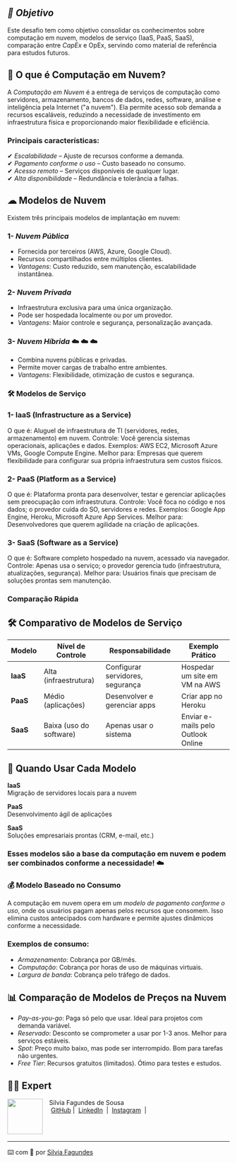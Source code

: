 ## *📌 Objetivo*  
Este desafio tem como objetivo consolidar os conhecimentos sobre computação em nuvem, modelos de serviço (IaaS, PaaS, SaaS), comparação entre *CapEx* e OpEx, servindo como material de referência para estudos futuros.  

## 📌 O que é Computação em Nuvem?  

A *Computação em Nuvem* é a entrega de serviços de computação como servidores, armazenamento, bancos de dados, redes, software, análise e inteligência pela Internet ("a nuvem"). Ela permite acesso sob demanda a recursos escaláveis, reduzindo a necessidade de investimento em infraestrutura física e proporcionando maior flexibilidade e eficiência.  

### Principais características:  
✔ *Escalabilidade* – Ajuste de recursos conforme a demanda.  
✔ *Pagamento conforme o uso* – Custo baseado no consumo.  
✔ *Acesso remoto* – Serviços disponíveis de qualquer lugar.  
✔ *Alta disponibilidade* – Redundância e tolerância a falhas.  
  
## ☁ Modelos de Nuvem  

Existem três principais modelos de implantação em nuvem:  

### 1- *Nuvem Pública*  
- Fornecida por terceiros (AWS, Azure, Google Cloud).  
- Recursos compartilhados entre múltiplos clientes.  
- *Vantagens*: Custo reduzido, sem manutenção, escalabilidade instantânea.  

### 2- *Nuvem Privada*  
- Infraestrutura exclusiva para uma única organização.  
- Pode ser hospedada localmente ou por um provedor.  
- *Vantagens*: Maior controle e segurança, personalização avançada.

### 3- *Nuvem Híbrida*    ☁️ :cloud:  :cloud:
- Combina nuvens públicas e privadas.  
- Permite mover cargas de trabalho entre ambientes.  
- *Vantagens*: Flexibilidade, otimização de custos e segurança.  

### 🛠 Modelos de Serviço
 
### 1- IaaS (Infrastructure as a Service)
O que é: Aluguel de infraestrutura de TI (servidores, redes, armazenamento) em nuvem.
Controle: Você gerencia sistemas operacionais, aplicações e dados.
Exemplos: AWS EC2, Microsoft Azure VMs, Google Compute Engine.
Melhor para: Empresas que querem flexibilidade para configurar sua própria infraestrutura sem custos físicos.

### 2- PaaS (Platform as a Service)

O que é: Plataforma pronta para desenvolver, testar e gerenciar aplicações sem preocupação com infraestrutura.
Controle: Você foca no código e nos dados; o provedor cuida do SO, servidores e redes.
Exemplos: Google App Engine, Heroku, Microsoft Azure App Services.
Melhor para: Desenvolvedores que querem agilidade na criação de aplicações.

### 3- SaaS (Software as a Service)
O que é: Software completo hospedado na nuvem, acessado via navegador.
Controle: Apenas usa o serviço; o provedor gerencia tudo (infraestrutura, atualizações, segurança).
Melhor para: Usuários finais que precisam de soluções prontas sem manutenção.

### Comparação Rápida
## 🛠 Comparativo de Modelos de Serviço

| Modelo | Nível de Controle | Responsabilidade | Exemplo Prático |
|--------|------------------|------------------|-----------------|
| **IaaS** | Alta (infraestrutura) | Configurar servidores, segurança | Hospedar um site em VM na AWS |
| **PaaS** | Médio (aplicações) | Desenvolver e gerenciar apps | Criar app no Heroku |
| **SaaS** | Baixa (uso do software) | Apenas usar o sistema | Enviar e-mails pelo Outlook Online |


## 🚀 Quando Usar Cada Modelo

**IaaS**  
Migração de servidores locais para a nuvem  

**PaaS**  
Desenvolvimento ágil de aplicações  

**SaaS**  
Soluções empresariais prontas (CRM, e-mail, etc.)

### Esses modelos são a base da computação em nuvem e podem ser combinados conforme a necessidade! ☁️

### 💰 Modelo Baseado no Consumo  
A computação em nuvem opera em um *modelo de pagamento conforme o uso*, onde os usuários pagam apenas pelos recursos que consomem. Isso elimina custos antecipados com hardware e permite ajustes dinâmicos conforme a necessidade.  

### Exemplos de consumo:  
- *Armazenamento*: Cobrança por GB/mês.  
- *Computação*: Cobrança por horas de uso de máquinas virtuais.  
- *Largura de banda*: Cobrança pelo tráfego de dados.  

## 📊 Comparação de Modelos de Preços na Nuvem  
- *Pay-as-you-go*: Paga só pelo que usar. Ideal para projetos com demanda variável.  
- *Reservado*: Desconto se comprometer a usar por 1-3 anos. Melhor para serviços estáveis.  
- *Spot*: Preço muito baixo, mas pode ser interrompido. Bom para tarefas não urgentes.  
- *Free Tier*: Recursos gratuitos (limitados). Ótimo para testes e estudos.  
 
 
## 👨‍💻 Expert

<p>
    <img 
      align=left 
      margin=10 
      width=80 
      src="https://avatars.githubusercontent.com/u/193035748?v=4&size=64"
    />
    <p>&nbsp&nbsp&nbspSilvia Fagundes de Sousa<br>
    &nbsp&nbsp&nbsp
    <a href="https://github.com/silvialibras">
    GitHub</a>&nbsp;|&nbsp;
    <a href="https://www.linkedin.com/in/
silvia-sousa-ba7a2531a/">LinkedIn</a>
&nbsp;|&nbsp;
    <a href="https://www.instagram.com/silviafagundess/">
Instagram</a>
&nbsp;|&nbsp;</p>
</p>
<br/><br/>
<p>

---

⌨️ com 💜 por [Silvia Fagundes](https://github.com/silvialibras)


